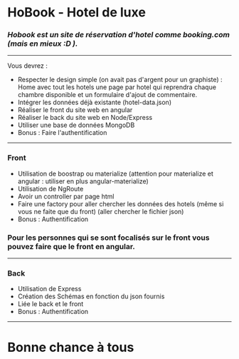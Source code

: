 # HoBook - Hotel de luxe

### _Hobook est un site de réservation d'hotel comme booking.com (mais en mieux :D )._


---
Vous devrez : 

- Respecter le design simple (on avait pas d'argent pour un graphiste) : Home avec tout les hotels une page par hotel qui reprendra chaque chambre disponible et un formulaire d'ajout de commentaire.
- Intégrer les données déjà existante (hotel-data.json)
- Réaliser le front du site web en angular
- Réaliser le back du site web en Node/Express
- Utiliser une base de données MongoDB
- Bonus : Faire l'authentification

---
### Front 

- Utilisation de boostrap ou materialize (attention pour materialize et angular : utiliser en plus angular-materialize)
- Utilisation de NgRoute
- Avoir un controller par page html
- Faire une factory pour aller chercher les données des hotels (même si vous ne faite que du front) (aller chercher le fichier json)
- Bonus : Authentification
### Pour les personnes qui se sont focalisés sur le front vous pouvez faire que le front en angular.

---

### Back

- Utilisation de Express
- Création des Schémas en fonction du json fournis
- Liée le back et le front
- Bonus : Authentification

---

# Bonne chance à tous




